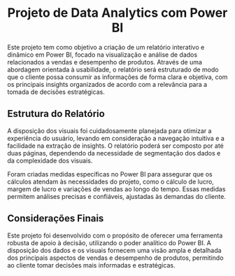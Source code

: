 <div align="center">


# Projeto de Data Analytics com Power BI


</div>


Este projeto tem como objetivo a criação de um relatório interativo e dinâmico em Power BI, focado na visualização e análise de dados relacionados a vendas e desempenho de produtos. Através de uma abordagem orientada à usabilidade, o relatório será estruturado de modo que o cliente possa consumir as informações de forma clara e objetiva, com os principais insights organizados de acordo com a relevância para a tomada de decisões estratégicas.


## Estrutura do Relatório


A disposição dos visuais foi cuidadosamente planejada para otimizar a experiência do usuário, levando em consideração a navegação intuitiva e a facilidade na extração de insights. O relatório poderá ser composto por até duas páginas, dependendo da necessidade de segmentação dos dados e da complexidade dos visuais.


Foram criadas medidas específicas no Power BI para assegurar que os cálculos atendam às necessidades do projeto, como o cálculo de lucro, margem de lucro e variações de vendas ao longo do tempo. Essas medidas permitem análises precisas e confiáveis, ajustadas às demandas do cliente.


## Considerações Finais


Este projeto foi desenvolvido com o propósito de oferecer uma ferramenta robusta de apoio à decisão, utilizando o poder analítico do Power BI. A disposição dos dados e os visuais fornecem uma visão ampla e detalhada dos principais aspectos de vendas e desempenho de produtos, permitindo ao cliente tomar decisões mais informadas e estratégicas.
